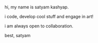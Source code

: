 hi, my name is satyam kashyap.

i code, develop cool stuff and engage in art!

i am always open to collaboration.

best,
satyam

